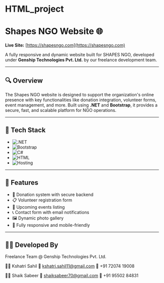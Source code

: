 # HTML_project

# Shapes NGO Website 🌐

**Live Site:** [https://shapesngo.com](https://shapesngo.com)

A fully responsive and dynamic website built for SHAPES NGO, developed under **Genship Technologies Pvt. Ltd.** by our freelance development team.

---

## 🔍 Overview

The Shapes NGO website is designed to support the organization's online presence with key functionalities like donation integration, volunteer forms, event management, and more. Built using **.NET** and **Bootstrap**, it provides a secure, fast, and scalable platform for NGO operations.

---

## 💼 Tech Stack

- ![.NET](https://img.shields.io/badge/.NET-6.0-blue)
- ![Bootstrap](https://img.shields.io/badge/Bootstrap-5.x-purple)
- ![C#](https://img.shields.io/badge/Language-C%23-yellow)
- ![HTML](https://img.shields.io/badge/HTML-5-orange)
- ![Hosting](https://img.shields.io/badge/Hosted-Azure-brightgreen)

---

## 🚀 Features

- 🧾 Donation system with secure backend
- 📋 Volunteer registration form
- 📢 Upcoming events listing
- 📞 Contact form with email notifications
- 🖼️ Dynamic photo gallery
- 📱 Fully responsive and mobile-friendly

---
## 🧑‍💻 Developed By

Freelance Team @ Genship Technologies Pvt. Ltd.

👨‍💻 Kshatri Sahil 
📧 kshatri.sahil11@gmail.com
📱 +91 72074 19008

👨‍💻 Shaik Sabeer
📧 shaiksabeer70@gmail.com
📱 +91 95502 84831

